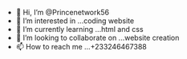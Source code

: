 - 👋 Hi, I’m @Princenetwork56
- 👀 I’m interested in ...coding website 
- 🌱 I’m currently learning ...html and css
- 💞️ I’m looking to collaborate on ...website creation
- 📫 How to reach me ...+233246467388

<!---
Princenetwork56/Princenetwork56 is a ✨ special ✨ repository because its `README.md` (this file) appears on your GitHub profile.
You can click the Preview link to take a look at your changes.
--->
